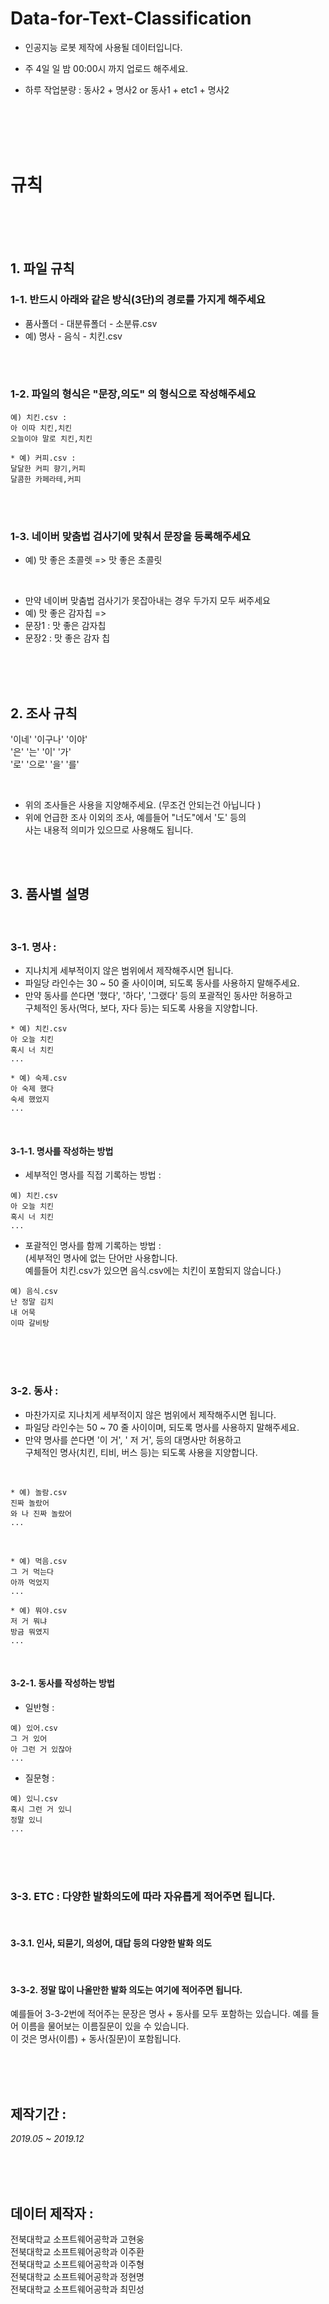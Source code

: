 # Data-for-Text-Classification

* 인공지능 로봇 제작에 사용될 데이터입니다.

* 주 4일 일 밤 00:00시 까지 업로드 해주세요.

* 하루 작업분량 : 동사2 + 명사2  or  동사1 + etc1 + 명사2
<br>


<br>
<br>
<br>

# 규칙

 
<br>
<br>
<br>

## 1. 파일 규칙
### 1-1. 반드시 아래와 같은 방식(3단)의 경로를 가지게 해주세요
* 품사폴더 - 대분류폴더 - 소분류.csv 
* 예) 명사 - 음식 - 치킨.csv

<br>
<br>

### 1-2. 파일의 형식은 "문장,의도" 의 형식으로 작성해주세요
```
예) 치킨.csv :
아 이따 치킨,치킨
오늘이야 말로 치킨,치킨
```

```
* 예) 커피.csv : 
달달한 커피 향기,커피 
달콤한 카페라테,커피 
```

<br>
<br>

### 1-3. 네이버 맞춤법 검사기에 맞춰서 문장을 등록해주세요 <br>
* 예) 맛 좋은 초콜렛 => 맛 좋은 초콜릿 

<br>

* 만약 네이버 맞춤법 검사기가 못잡아내는 경우 두가지 모두 써주세요
* 예) 맛 좋은 감자칩 => 
* 문장1 : 맛 좋은 감자칩 
* 문장2 : 맛 좋은 감자 칩

<br>
<br>
<br>

## 2. 조사 규칙

'이네' '이구나' '이야' <br> 
'은' '는' '이' '가' <br>
'로' '으로' '을' '를' <br>

<br>

* 위의 조사들은 사용을 지양해주세요. (무조건 안되는건 아닙니다 ) <br>
* 위에 언급한 조사 이외의 조사, 예를들어 "너도"에서 '도' 등의 <br>
사는 내용적 의미가 있으므로 사용해도 됩니다. <br>

<br>
<br>

## 3. 품사별 설명

<br>

### 3-1. 명사 : 
* 지나치게 세부적이지 않은 범위에서 제작해주시면 됩니다. <br>
* 파일당 라인수는 30 ~ 50 줄 사이이며, 되도록 동사를 사용하지 말해주세요. <br>
* 만약 동사를 쓴다면 '했다', '하다', '그랬다' 등의 포괄적인 동사만 허용하고 <br>
구체적인 동사(먹다, 보다, 자다 등)는 되도록 사용을 지양합니다.

```
* 예) 치킨.csv 
아 오늘 치킨 
혹시 너 치킨 
...
```

```
* 예) 숙제.csv 
아 숙제 했다 
숙세 했었지 
... 
```

<br>

#### 3-1-1. 명사를 작성하는 방법

* 세부적인 명사를 직접 기록하는 방법 : <br>

```
예) 치킨.csv 
아 오늘 치킨 
혹시 너 치킨
...
```

* 포괄적인 명사를 함께 기록하는 방법 : <br>
(세부적인 명사에 없는 단어만 사용합니다. <br>
예를들어 치킨.csv가 있으면 음식.csv에는 치킨이 포함되지 않습니다.) <br>


```
예) 음식.csv 
난 정말 김치 
내 어묵 
이따 갈비탕 
```

<br>
<br>
<br>


### 3-2. 동사 : 
* 마찬가지로 지나치게 세부적이지 않은 범위에서 제작해주시면 됩니다. <br>
* 파일당 라인수는 50 ~ 70 줄 사이이며, 되도록 명사를 사용하지 말해주세요. <br>
* 만약 명사를 쓴다면 '이 거', ' 저 거', 등의 대명사만 허용하고 <br>
구체적인 명사(치킨, 티비, 버스 등)는 되도록 사용을 지양합니다.

<br>

```
* 예) 놀람.csv 
진짜 놀랐어 
와 나 진짜 놀랐어 
... 
```

<br>

```
* 예) 먹음.csv 
그 거 먹는다 
아까 먹었지 
... 
```
```
* 예) 뭐야.csv 
저 거 뭐냐 
방금 뭐였지 
... 
```

<br>

#### 3-2-1. 동사를 작성하는 방법

* 일반형 : <br>

```
예) 있어.csv 
그 거 있어 
아 그런 거 있잖아 
... 
```

* 질문형 : <br>
```
예) 있니.csv 
혹시 그런 거 있니 
정말 있니 
... 
```
<br>
<br>
<br>



### 3-3. ETC : 다양한 발화의도에 따라 자유롭게 적어주면 됩니다.

<br>

#### 3-3.1. 인사, 되묻기, 의성어, 대답 등의 다양한 발화 의도

<br>

#### 3-3-2. 정말 많이 나올만한 발화 의도는 여기에 적어주면 됩니다. <br>
예를들어 3-3-2번에 적어주는 문장은 명사 + 동사를 모두 포함하는 있습니다.
예를 들어 이름을 물어보는 이름질문이 있을 수 있습니다. <br>
이 것은 명사(이름) + 동사(질문)이 포함됩니다. <br>

<br>
<br>
<br>


## 제작기간 : 

*2019.05 ~ 2019.12*

<br>
<br>
<br>

  
## 데이터 제작자 : 
전북대학교 소프트웨어공학과 고현웅 <br>
전북대학교 소프트웨어공학과 이주환 <br>
전북대학교 소프트웨어공학과 이주형 <br>
전북대학교 소프트웨어공학과 정현명 <br>
전북대학교 소프트웨어공학과 최민성 <br>



